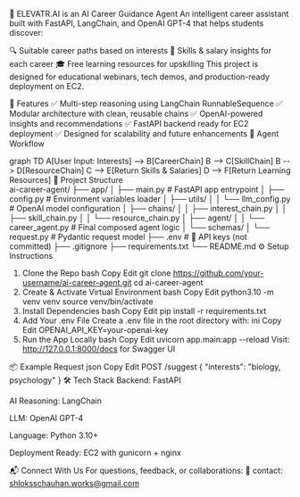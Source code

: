 🤖 ELEVATR.AI is an AI Career Guidance Agent
An intelligent career assistant built with FastAPI, LangChain, and OpenAI GPT-4 that helps students discover:

🔍 Suitable career paths based on interests
💼 Skills & salary insights for each career
🎓 Free learning resources for upskilling
This project is designed for educational webinars, tech demos, and production-ready deployment on EC2.

🚀 Features
✅ Multi-step reasoning using LangChain RunnableSequence
✅ Modular architecture with clean, reusable chains
✅ OpenAI-powered insights and recommendations
✅ FastAPI backend ready for EC2 deployment
✅ Designed for scalability and future enhancements
🧠 Agent Workflow

graph TD
    A[User Input: Interests] --> B[CareerChain]
    B --> C[SkillChain]
    B --> D[ResourceChain]
    C --> E[Return Skills & Salaries]
    D --> F[Return Learning Resources]
📁 Project Structure    
ai-career-agent/
├── app/
│   ├── main.py              # FastAPI app entrypoint
│   ├── config.py            # Environment variables loader
│   ├── utils/
│   │   └── llm_config.py    # OpenAI model configuration
│   ├── chains/
│   │   ├── interest_chain.py
│   │   ├── skill_chain.py
│   │   └── resource_chain.py
│   ├── agent/
│   │   └── career_agent.py  # Final composed agent logic
│   └── schemas/
│       └── request.py       # Pydantic request model
├── .env                     # 🔐 API keys (not committed)
├── .gitignore
├── requirements.txt
└── README.md
⚙️ Setup Instructions
1. Clone the Repo
bash
Copy
Edit
git clone https://github.com/your-username/ai-career-agent.git
cd ai-career-agent
2. Create & Activate Virtual Environment
bash
Copy
Edit
python3.10 -m venv venv
source venv/bin/activate
3. Install Dependencies
bash
Copy
Edit
pip install -r requirements.txt
4. Add Your .env File
Create a .env file in the root directory with:
ini
Copy
Edit
OPENAI_API_KEY=your-openai-key
5. Run the App Locally
bash
Copy
Edit
uvicorn app.main:app --reload
Visit: http://127.0.0.1:8000/docs for Swagger UI

📦 Example Request
json
Copy
Edit
POST /suggest
{
  "interests": "biology, psychology"
}
🛠️ Tech Stack
Backend: FastAPI

AI Reasoning: LangChain

LLM: OpenAI GPT-4

Language: Python 3.10+

Deployment Ready: EC2 with gunicorn + nginx

📬 Connect With Us
For questions, feedback, or collaborations:
📧 contact: shloksschauhan.works@gmail.com
